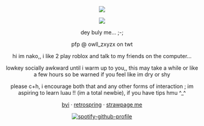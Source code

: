 <div align="center">
  
![](https://komarev.com/ghpvc/?username=CaravanOfThieves&color=yellow&label=guests_at_the_dining_table)

</div>
<div align="center">
  
![](https://files.catbox.moe/rr3737.png)
</div>
<div align="center">
  
dey buly me... ;-;

  
</div>

<div align="center">
  
pfp @ owll_zxyzx on twt

</div>
<div align="center">

<div align="center">
  
hi im nako,, i like 2 play roblox and talk to my friends on the computer...

</div>
<div align="center">
  
lowkey socially awkward until i warm up to you,, this may take a while or like a few hours so be warned if you feel like im dry or shy

</div>
<div align="center">
  
please c+h, i encourage both that and any other forms of interaction ; im aspiring to learn luau !! (im a total newbie), if you have tips hmu ^_^

</div>
<div align="center">
  
[byi](https://rentry.co/dollicore) · [retrospring](https://retrospring.net/@anthropicdesire) · [strawpage me](https://akoswonderland.straw.page)
</div>
<div align="center">

[![spotify-github-profile](https://spotify-github-profile.kittinanx.com/api/view?uid=31xu3wwd6hv7usmrqh2dnoppcqbq&cover_image=true&theme=natemoo-re&show_offline=true&background_color=3e1919&interchange=false&bar_color=4e93b1&bar_color_cover=true)](https://github.com/kittinan/spotify-github-profile)

</div>

